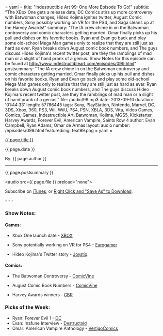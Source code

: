 = yaml =
title: "Indestructible Art 99: One More Episode To Go!"
subtitle: "The XBox One gets a release date, DC Comics stirs up more controversy with Batwoman changes, Hideo Kojima ignites twitter, August Comic numbers, Sony possibly working on VR for the PS4, and Saga cleans up at the Harvey Awards!"
summary: "The IA crew chime in on the Batwoman controversy and comic characters getting married. Omar finally picks up his pull and dishes on his favorite books. Ryan and Evan go back and play some old-school Mega Man games only to realize that they are still just as hard as ever. Ryan breaks down August comic book numbers, and The guys discuss Hideo Kojima's recent twitter post, are they the ramblings of mad man or a slight of hand prank of a genius. Show Notes for this episode can be found at http://www.indestructibleart.com/episodes/099.html"
postsummary: "The IA crew chime in on the Batwoman controversy and comic characters getting married. Omar finally picks up his pull and dishes on his favorite books. Ryan and Evan go back and play some old-school Mega Man games only to realize that they are still just as hard as ever. Ryan breaks down August comic book numbers, and The guys discuss Hideo Kojima's recent twitter post, are they the ramblings of mad man or a slight of hand prank of a genius."
file: /audio/99.mp3
date: 2013-09-10
duration: '01:44:33'
length: 57766445
tags: Sony, PlayStation, Nintendo, Marvel, DC, 3DS, Xbox, 360, PS3, Wii, WiiU, PS4, PSN, XBLA, 3DS, Vita, Video Games, Comics, Games, Indestructible Art, Batwoman, Kojima, MGS5, Kickstarter, Harvey Awards, Forever Evil, American Vampire, Saints Row 4
author: Evan Campbell, Ryan Adams, Omar de Armas
layout: audio
number: /episodes/099.html
featuredimg: feat99.png
= yaml =

<a href="{{ page.url }}" class='postTitleLink'><p class='postTitle'>{{ page.title }}</p></a>
<p class='postPublished'>{{ page.date }}</p>
<p class='postAuthor'>By: {{ page.author }}</p>
<hr>

<p class='podcastSummary'>{{ page.postsummary }}</p>

<audio src={{ page.file }} preload="none"></audio>
<p class='subLinks'>Subscribe on <a href='http://bit.ly/iapodcast'>iTunes</a>, or <a href={{ page.file }}>Right Click and "Save As" to Download</a>.</p>
- - -

### Show Notes:  ###
#### Games: ####
* Xbox One launch date - [XBOX](http://news.xbox.com/2013/09/xbox-one-launch)

* Sony potentially working on VR for PS4 - [Eurogamer](http://www.eurogamer.net/articles/2013-09-03-sony-set-to-go-big-with-virtual-reality-on-playstation-4)

* Hideo Kojima's Twitter story - [Joystiq](http://www.joystiq.com/2013/09/06/metal-gear-dev-video-shows-transition-from-actress-to-shirtless/)
  
#### Comics: ####
* The Batwoman Controversy - [ComicVine](http://www.comicvine.com/articles/j-h-williams-iii-and-w-haden-blackman-announce-dep/1100-147150/)

* August Comic Book Numbers - [ComicVine](http://www.comicvine.com/articles/j-h-williams-iii-and-w-haden-blackman-announce-dep/1100-147150/)

* Harvey Awards winners - [CBR](http://robot6.comicbookresources.com/2013/09/bcc-saga-adventure-time-among-harvey-winners/)
  
### Picks of the Week: ###
* Ryan: Forever Evil 1 - [DC](http://www.dccomics.com/comics/forever-evil-2013/forever-evil-1)
* Evan: Inafune Interview - [Destructoid](http://www.destructoid.com/keiji-inafune-dropped-mad-mega-man-secrets-on-me-261362.phtml)
* Omar: American Vampire Anthology - [VertigoComics](http://www.vertigocomics.com/comics/american-vampire-anthology-2013/american-vampire-anthology-1)